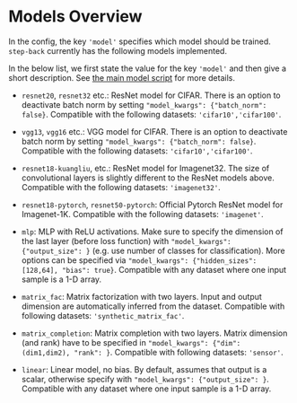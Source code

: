 # Models Overview

In the config, the key ``'model'`` specifies which model should be trained. ``step-back`` currently has the following models implemented.

In the below list, we first state the value for the key ``'model'`` and then give a short description. See [the main model script](main.py) for more details.

* ``resnet20``, ``resnet32`` etc.: ResNet model for CIFAR. There is an option to deactivate batch norm by setting ``"model_kwargs": {"batch_norm": false}``. Compatible with the following datasets: ``'cifar10','cifar100'``.

* ``vgg13``, ``vgg16`` etc.: VGG model for CIFAR. There is an option to deactivate batch norm by setting ``"model_kwargs": {"batch_norm": false}``. Compatible with the following datasets: ``'cifar10','cifar100'``.

* ``resnet18-kuangliu``, etc.: ResNet model for Imagenet32. The size of convolutional layers is slightly different to the ResNet models above. Compatible with the following datasets: ``'imagenet32'``.

* ``resnet18-pytorch``, ``resnet50-pytorch``: Official Pytorch ResNet model for Imagenet-1K. Compatible with the following datasets: ``'imagenet'``.

* ``mlp``: MLP with ReLU activations. Make sure to specify the dimension of the last layer (before loss function) with ``"model_kwargs": {"output_size": }`` (e.g. use number of classes for classification). More options can be specified via 
``"model_kwargs": {"hidden_sizes": [128,64], "bias": true}``.
Compatible with any dataset where one input sample is a 1-D array.

* ``matrix_fac``: Matrix factorization with two layers. Input and output dimension are automatically inferred from the dataset. Compatible with following datasets: ``'synthetic_matrix_fac'``.

* ``matrix_completion``: Matrix completion with two layers. Matrix dimension (and rank) have to be specified in ``"model_kwargs": {"dim": (dim1,dim2), "rank": }``. Compatible with following datasets: ``'sensor'``.

* ``linear``: Linear model, no bias. By default, assumes that output is a scalar, otherwise specify with ``"model_kwargs": {"output_size": }``. Compatible with any dataset where one input sample is a 1-D array.

